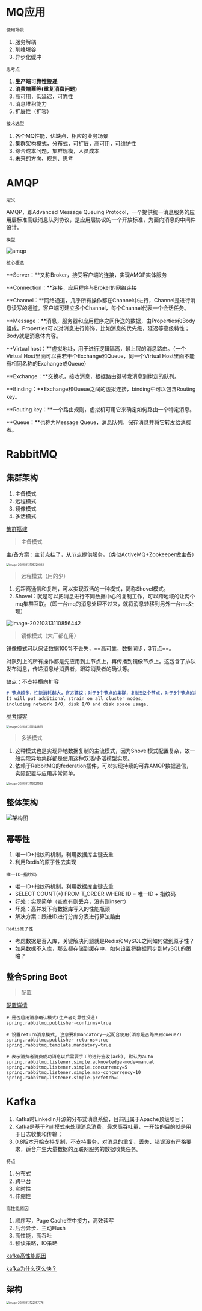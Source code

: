 # MQ应用

`使用场景`

1. 服务解耦
2. 削峰填谷
3. 异步化缓冲

`思考点`

1. **生产端可靠性投递**
2. **消费端幂等(重复消费问题)**
3. 高可用，低延迟，可靠性
4. 消息堆积能力
5. 扩展性（扩容）

`技术选型`

1. 各个MQ性能，优缺点，相应的业务场景
2. 集群架构模式，分布式，可扩展，高可用，可维护性
3. 综合成本问题，集群规模，人员成本
4. 未来的方向、规划、思考

# AMQP

`定义`

AMQP，即Advanced Message Queuing Protocol，一个提供统一消息服务的应用层标准高级消息队列协议，是应用层协议的一个开放标准，为面向消息的中间件设计。

`模型`

![amqp](https://i.loli.net/2021/03/13/smPoATgCxBXO5yz.jpg)

`核心概念`

**Server：**又称Broker，接受客户端的连接，实现AMQP实体服务

**Connection：**连接，应用程序与Broker的网络连接

**Channel：**网络通道，几乎所有操作都在Channel中进行，Channel是进行消息读写的通道。客户端可建立多个Channel，每个Channel代表一个会话任务。

**Message：**消息，服务器和应用程序之间传送的数据，由Properties和Body组成。Properties可以对消息进行修饰，比如消息的优先级，延迟等高级特性；Body就是消息体内容。

**Virtual host：**虚拟地址，用于进行逻辑隔离，最上层的消息路由。（一个Virtual Host里面可以由若干个Exchange和Queue，同一个Virtual Host里面不能有相同名称的Exchange或Queue）

**Exchange：**交换机，接收消息，根据路由键转发消息到绑定的队列。

**Binding：**Exchange和Queue之间的虚拟连接，binding中可以包含Routing key。

**Routing key：**一个路由规则，虚拟机可用它来确定如何路由一个特定消息。

**Queue：**也称为Message Queue，消息队列，保存消息并将它转发给消费者。

# RabbitMQ

## 集群架构

1. 主备模式
2. 远程模式
3. 镜像模式
4. 多活模式

[集群搭建](https://blog.csdn.net/qq_28533563/article/details/107932737)

> 主备模式

主/备方案：主节点挂了，从节点提供服务。（类似ActiveMQ+Zookeeper做主备）

<img src="https://i.loli.net/2021/03/13/IYZ59lnhXLz1jAB.png" alt="image-20210313105720083" style="zoom:50%;" />

> 远程模式（用的少）

1. 远距离通信和复制，可以实现双活的一种模式，简称Shovel模式。
2. Shovel：就是可以把消息进行不同数据中心的复制工作，可以跨地域的让两个mq集群互联。（即一台mq的消息处理不过来，就将消息转移到另外一台mq处理）

![image-20210313110856442](https://i.loli.net/2021/03/13/LPWoO5Hc7MCbNfE.png)

> 镜像模式（大厂都在用）

镜像模式可以保证数据100%不丢失，==高可靠，数据同步，3节点==。

对队列上的所有操作都是先应用到主节点上，再传播到镜像节点上。这包含了排队发布消息，传递消息给消费者，跟踪消费者的确认等。

缺点：不支持横向扩容

```md
# 节点越多，性能消耗越大，官方建议：对于3个节点的集群，复制到2个节点，对于5个节点的集群，复制到3个节点。
It will put additional strain on all cluster nodes, 
including network I/O, disk I/O and disk space usage.
```

[参考博客](https://www.cnblogs.com/rouqinglangzi/p/10815227.html)

<img src="https://i.loli.net/2021/03/13/bJlkaW2SX5NHDhz.png" alt="image-20210313111548865" style="zoom:50%;" />

> 多活模式

1. 这种模式也是实现异地数据复制的主流模式，因为Shovel模式配置复杂，故一般实现异地集群都是使用这种双活/多活模型实现。
2. 依赖于RabbitMQ的federation插件，可以实现持续的可靠AMQP数据通信，实际配置与应用非常简单。

<img src="https://i.loli.net/2021/03/13/5MDC4khN7BWzxsY.png" alt="image-20210313113921933" style="zoom:50%;" />

## 整体架构

![架构图](https://i.loli.net/2021/03/14/9fqt4ZWDBJPi5cU.jpg)

## 幂等性

1. 唯一ID+指纹码机制，利用数据库主键去重
2. 利用Redis的原子性去实现

`唯一ID+指纹码`

- 唯一ID+指纹码机制，利用数据库主键去重
- SELECT COUNT(*) FROM T_ORDER WHERE ID = 唯一ID + 指纹码
- 好处：实现简单（查库有则丢弃，没有则insert）
- 坏处：高并发下有数据库写入的性能瓶颈
- 解决方案：跟进ID进行分库分表进行算法路由

`Redis原子性`

- 考虑数据是否入库，关键解决问题就是Redis和MySQL之间如何做到原子性？
- 如果数据不入库，那么都存储到缓存中，如何设置将数据同步到MySQL的策略？

## 整合Spring Boot

> 配置

[配置详情](https://blog.csdn.net/weixin_44012722/article/details/108517667)

```properties
# 是否启用消息确认模式(生产者可靠性投递)
spring.rabbitmq.publisher-confirms=true

# 设置return消息模式, 注意要和mandatory一起配合使用(消息是否路由到queue?)
spring.rabbitmq.publisher-returns=true
spring.rabbitmq.template.mandatory=true
```

```properties
# 表示消费者消费成功消息以后需要手工的进行签收(ack), 默认为auto
spring.rabbitmq.listener.simple.acknowledge-mode=manual
spring.rabbitmq.listener.simple.concurrency=5
spring.rabbitmq.listener.simple.max-concurrency=10
spring.rabbitmq.listener.simple.prefetch=1
```



# Kafka

1. Kafka时LinkedIn开源的分布式消息系统，目前归属于Apache顶级项目；
2. Kafka是基于Pull模式来处理消息消费，最求高吞吐量，一开始的目的就是用于日志收集和传输；
3. 0.8版本开始支持复制，不支持事务，对消息的重复、丢失、错误没有严格要求，适合产生大量数据的互联网服务的数据收集任务。

`特点`

1. 分布式
2. 跨平台
3. 实时性
4. 伸缩性

`高性能原因`

1. 顺序写，Page Cache空中接力，高效读写
2. 后台异步、主动Flush
3. 高性能，高吞吐
4. 预读策略，IO策略

[kafka高性能原因](https://insights.thoughtworks.cn/apache-kafka/)

[kafka为什么这么快？](https://xie.infoq.cn/article/c06fea629926e2b6a8073e2f0)

## 架构

<img src="https://i.loli.net/2021/03/13/9ojB3rSuMtHidwv.png" alt="image-20210313122057776" style="zoom:50%;" />